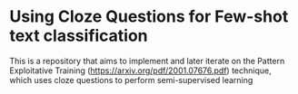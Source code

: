 # Using Cloze Questions for Few-shot text classification
This is a repository that aims to implement and later iterate on the Pattern Exploitative Training (https://arxiv.org/pdf/2001.07676.pdf) technique, which uses cloze questions to perform semi-supervised learning

